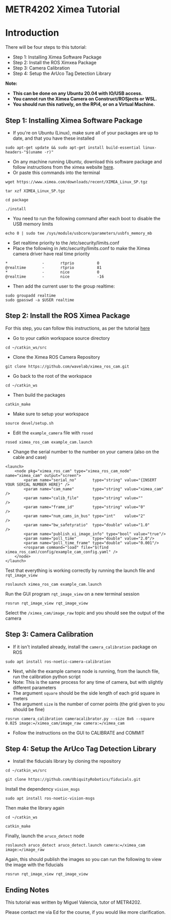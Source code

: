 # METR4202 Ximea Tutorial
# Introduction
There will be four steps to this tutorial:
- Step 1: Installing Ximea Software Package
- Step 2: Install the ROS Ximxea Package
- Step 3: Camera Calibration
- Step 4: Setup the ArUco Tag Detection Library

**Note:**
- **This can be done on any Ubuntu 20.04 with IO/USB access.**
- **You cannot run the Ximea Camera on Construct/ROSjects or WSL.**
- **You should run this natively, on the RPi4, or on a Virtual Machine.**

## Step 1: Installing Ximea Software Package
- If you're on Ubuntu (Linux), make sure all of your packages are up to date, and that you have these installed
```
sudo apt-get update && sudo apt-get install build-essential linux-headers-"$(uname -r)" 
```
- On any machine running *Ubuntu*, download this software package and follow instructions from the ximea website [here](https://www.ximea.com/support/wiki/apis/ximea_linux_software_package).
- Or paste this commands into the terminal
```
wget https://www.ximea.com/downloads/recent/XIMEA_Linux_SP.tgz
```
```
tar xzf XIMEA_Linux_SP.tgz
```
```
cd package
```
```
./install
```
- You need to run the following command after each boot to disable the USB memory limits
```
echo 0 | sudo tee /sys/module/usbcore/parameters/usbfs_memory_mb
```
- Set realtime priority to the /etc/security/limits.conf
- Place the following in /etc/security/limits.conf to make the Ximea camera driver have real time priority
```
*               -       rtprio          0
@realtime       -       rtprio          81
*               -       nice            0
@realtime       -       nice            -16
```
- Then add the current user to the group realtime:
```
sudo groupadd realtime
sudo gpasswd -a $USER realtime
```

## Step 2: Install the ROS Ximea Package
For this step, you can follow this instructions, as per the tutorial [here](https://github.com/wavelab/ximea_ros_cam)
- Go to your catkin workspace source directory
```
cd ~/catkin_ws/src
```
- Clone the Ximea ROS Camera Repository

```
git clone https://github.com/wavelab/ximea_ros_cam.git
```
- Go back to the root of the workspace

```
cd ~/catkin_ws
```
- Then build the packages

```
catkin_make
```
- Make sure to setup your workspace

```
source devel/setup.sh
```
- Edit the ```example_camera``` file with ```rosed```

```
rosed ximea_ros_cam example_cam.launch
```
- Change the serial number to the number on your camera (also on the cable and case)

```
<launch>
    <node pkg="ximea_ros_cam" type="ximea_ros_cam_node" name="ximea_cam" output="screen">
        <param name="serial_no"       type="string" value="{INSERT YOUR SERIAL NUMBER HERE}" />
        <param name="cam_name"        type="string" value="ximea_cam" />
        <param name="calib_file"      type="string" value=""         />
        <param name="frame_id"        type="string" value="0"        />
        <param name="num_cams_in_bus" type="int"    value="2"        />
        <param name="bw_safetyratio"  type="double" value="1.0"      />
        <param name="publish_xi_image_info" type="bool" value="true"/>
        <param name="poll_time"       type="double" value="2.0"/>
        <param name="poll_time_frame" type="double" value="0.001"/>
        <rosparam command="load" file="$(find ximea_ros_cam)/config/example_cam_config.yaml" />
    </node>
</launch>
```
Test that everything is working correctly by running the launch file and ```rqt_image_view```

```
roslaunch ximea_ros_cam example_cam.launch
```
Run the GUI program ```rqt_image_view``` on a new terminal session
```
rosrun rqt_image_view rqt_image_view
```
Select the ```/ximea_cam/image_raw``` topic and you should see the output of the camera
## Step 3: Camera Calibration
- If it isn't installed already, install the ```camera_calibration``` package on ROS

```sudo apt install ros-noetic-camera-calibration```
- Next, while the example camera node is running, from the launch file, run the calibration python script
- Note: This is the same process for any time of camera, but with slightly different parameters
- The argument ```square``` should be the side length of each grid square in meters
- The argument ```size``` is the number of corner points (the grid given to you should be fine)
```
rosrun camera_calibration cameracalibrator.py --size 8x6 --square 0.025 image:=/ximea_cam/image_raw camera:=/ximea_cam
```
- Follow the instructions on the GUI to CALIBRATE and COMMIT
## Step 4: Setup the ArUco Tag Detection Library
- Install the fiducials library by cloning the repository
```
cd ~/catkin_ws/src
```
```
git clone https://github.com/UbiquityRobotics/fiducials.git
```
Install the dependency ```vision_msgs```
```
sudo apt install ros-noetic-vision-msgs
```
Then make the library again
```
cd ~/catkin_ws
```
```
catkin_make
```
Finally, launch the ```aruco_detect``` node
```
roslaunch aruco_detect aruco_detect.launch camera:=/ximea_cam image:=/image_raw
```
Again, this should publish the images so you can run the following to view the image with the fiducials
```
rosrun rqt_image_view rqt_image_view
```
## Ending Notes
This tutorial was written by Miguel Valencia, tutor of METR4202.

Please contact me via Ed for the course, if you would like more clarification.
